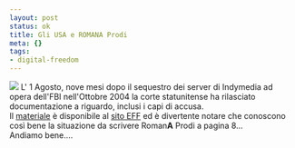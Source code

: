 ```yaml
--- 
layout: post
status: ok
title: Gli USA e ROMANA Prodi
meta: {}
tags: 
- digital-freedom
---
```

[<img src="/wp-content/thumb-20050803_romana.JPG">](/wp-content/20050803_romana.JPG)
L' 1 Agosto, nove mesi dopo il sequestro dei server di Indymedia ad opera dell'FBI nell'Ottobre 2004 la corte statunitense ha rilasciato documentazione a riguardo, inclusi i capi di accusa.  
Il [materiale](http://www.eff.org/Censorship/Indymedia/unsealed/01.pdf) è disponibile al [sito EFF](http://www.eff.org/Censorship/Indymedia/unsealed/01.pdf) ed è divertente notare che conoscono così bene la situazione da scrivere Roman**A** Prodi a pagina 8...  
Andiamo bene.... 